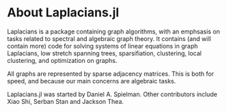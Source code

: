 # About Laplacians.jl

Laplacians is a package containing graph algorithms, with an emphsasis on tasks related to spectral and algebraic graph theory.  It contains (and will contain more) code for solving systems of linear equations in graph Laplacians, low stretch spanning trees, sparsifiation, clustering, local clustering, and optimization on graphs.

All graphs are represented by sparse adjacency matrices.
This is both for speed, and because our main concerns are algebraic tasks.

Laplacians.jl was started by Daniel A. Spielman.  Other contributors include Xiao Shi, Serban Stan and Jackson Thea.


